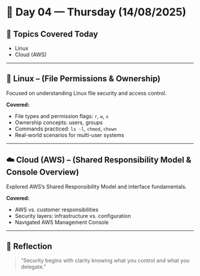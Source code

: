 # 📅 Day 04 — Thursday (14/08/2025)

## 🧭 Topics Covered Today
- Linux
- Cloud (AWS)
  
---

## 🐧 Linux – (File Permissions & Ownership)
Focused on understanding Linux file security and access control.

**Covered:**
- File types and permission flags: `r`, `w`, `x`
- Ownership concepts: users, groups
- Commands practiced: `ls -l`, `chmod`, `chown`
- Real-world scenarios for multi-user systems

---

## ☁️ Cloud (AWS) – (Shared Responsibility Model & Console Overview)
Explored AWS’s Shared Responsibility Model and interface fundamentals.

**Covered:**
- AWS vs. customer responsibilities
- Security layers: infrastructure vs. configuration
- Navigated AWS Management Console

---

## 🌱 Reflection
> “Security begins with clarity knowing what you control and what you delegate.”
